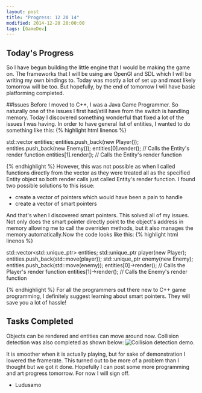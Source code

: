 ```yaml
---
layout: post
title: "Progress: 12 20 14"
modified: 2014-12-20 20:00:00
tags: [GameDev]
---
```


## Today's Progress
So I have begun building the little engine that I would be making the game on. The frameworks that I will be using are OpenGl and SDL which I will be writing my own bindings to. Today was mostly a lot of set up and most likely tomorrow will be too. But hopefully, by the end of tomorrow I will have basic platforming completed.

##Issues
Before I moved to C++, I was a Java Game Programmer. So naturally one of the issues I first had/still have from the switch is handling memory. Today I discovered something wonderful that fixed a lot of the issues I was having. In order to have general list of entities, I wanted to do something like this:
{% highlight html linenos %}

std::vector<Entity> entities;
entities.push_back(new Player());
entities.push_back(new Enemy());
entities[0].render(); // Calls the Entity's render function
entities[1].render(); // Calls the Entity's render function

{% endhighlight %}
However, this was not possible as when I called functions directly from the vector as they were treated all as the specified Entity object so both render calls just called Entity's render function. I found two possible solutions to this issue:

- create a vector of pointers which would have been a pain to handle
- create a vector of smart pointers

And that's when I discovered smart pointers. This solved all of my issues. Not only does the smart pointer directly point to the object's address in memory allowing me to call the overriden methods, but it also manages the memory automatically.Now the code looks like this:
{% highlight html linenos %}
	
std::vector<std::unique_ptr<Entity>> entities;
std::unique_ptr<Player> player(new Player);
entities.push_back(std::move(player));
std::unique_ptr<Enemy> enemy(new Enemy);
entities.push_back(std::move(enemy));
entities[0]->render(); // Calls the Player's render function
entities[1]->render(); // Calls the Enemy's render function

{% endhighlight %}
For all the programmers out there new to C++ game programming, I definitely suggest learning about smart pointers. They will save you a lot of hassle!

## Tasks Completed
Objects can be rendered and entities can move around now. Collision detection was also completed as shown below:
![Collision detection demo.](http://i.imgur.com/JGX6kmi.gif)

It is smoother when it is actually playing, but for sake of demonstration I lowered the framerate. This turned out to be more of a problem than I thought but we got it done. Hopefully I can post some more programming and art progress tomorrow. For now I will sign off.

- Ludusamo

